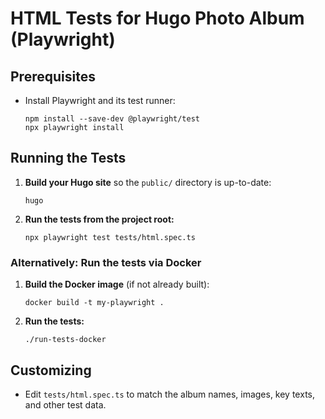 # HTML Tests for Hugo Photo Album (Playwright)

## Prerequisites

- Install Playwright and its test runner:
  ```
  npm install --save-dev @playwright/test
  npx playwright install
  ```

## Running the Tests

1. **Build your Hugo site** so the `public/` directory is up-to-date:
   ```
   hugo
   ```
2. **Run the tests from the project root:**
   ```
   npx playwright test tests/html.spec.ts
   ```

### Alternatively: Run the tests via Docker

1. **Build the Docker image** (if not already built):
   ```
   docker build -t my-playwright .
   ```
2. **Run the tests:**
   ```
   ./run-tests-docker
   ```

## Customizing

- Edit `tests/html.spec.ts` to match the album names, images, key texts, and other test data.
